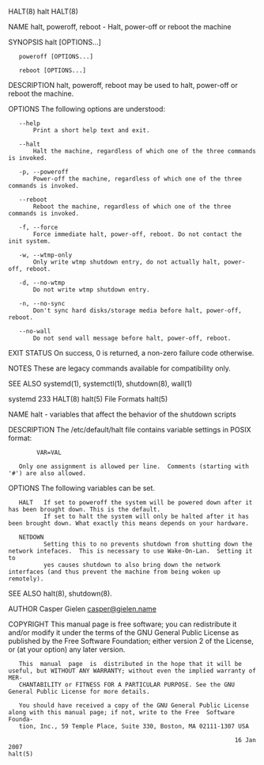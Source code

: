 HALT(8)                                                                halt                                                                HALT(8)

NAME
       halt, poweroff, reboot - Halt, power-off or reboot the machine

SYNOPSIS
       halt [OPTIONS...]

       poweroff [OPTIONS...]

       reboot [OPTIONS...]

DESCRIPTION
       halt, poweroff, reboot may be used to halt, power-off or reboot the machine.

OPTIONS
       The following options are understood:

       --help
           Print a short help text and exit.

       --halt
           Halt the machine, regardless of which one of the three commands is invoked.

       -p, --poweroff
           Power-off the machine, regardless of which one of the three commands is invoked.

       --reboot
           Reboot the machine, regardless of which one of the three commands is invoked.

       -f, --force
           Force immediate halt, power-off, reboot. Do not contact the init system.

       -w, --wtmp-only
           Only write wtmp shutdown entry, do not actually halt, power-off, reboot.

       -d, --no-wtmp
           Do not write wtmp shutdown entry.

       -n, --no-sync
           Don't sync hard disks/storage media before halt, power-off, reboot.

       --no-wall
           Do not send wall message before halt, power-off, reboot.

EXIT STATUS
       On success, 0 is returned, a non-zero failure code otherwise.

NOTES
       These are legacy commands available for compatibility only.

SEE ALSO
       systemd(1), systemctl(1), shutdown(8), wall(1)

systemd 233                                                                                                                                HALT(8)
halt(5)                                                            File Formats                                                            halt(5)

NAME
       halt - variables that affect the behavior of the shutdown scripts

DESCRIPTION
       The /etc/default/halt file contains variable settings in POSIX format:

            VAR=VAL

       Only one assignment is allowed per line.  Comments (starting with '#') are also allowed.

OPTIONS
       The following variables can be set.

       HALT   If set to poweroff the system will be powered down after it has been brought down. This is the default.
              If set to halt the system will only be halted after it has been brought down. What exactly this means depends on your hardware.

       NETDOWN
              Setting this to no prevents shutdown from shutting down the network intefaces.  This is necessary to use Wake-On-Lan.  Setting it to
              yes causes shutdown to also bring down the network interfaces (and thus prevent the machine from being woken up remotely).

SEE ALSO
       halt(8), shutdown(8).

AUTHOR
       Casper Gielen <casper@gielen.name>

COPYRIGHT
       This manual page is free software; you can redistribute it and/or modify it under the terms of the GNU General Public License as  published
       by the Free Software Foundation; either version 2 of the License, or (at your option) any later version.

       This  manual  page  is  distributed in the hope that it will be useful, but WITHOUT ANY WARRANTY; without even the implied warranty of MER‐
       CHANTABILITY or FITNESS FOR A PARTICULAR PURPOSE. See the GNU General Public License for more details.

       You should have received a copy of the GNU General Public License along with this manual page; if not, write to the Free  Software  Founda‐
       tion, Inc., 59 Temple Place, Suite 330, Boston, MA 02111-1307 USA

                                                                    16 Jan 2007                                                            halt(5)
